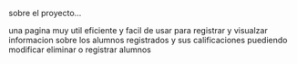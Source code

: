 sobre el proyecto...

una pagina muy util eficiente y facil de usar para registrar 
y visualzar informacion sobre los alumnos registrados y sus 
calificaciones puediendo modificar eliminar o registrar alumnos
